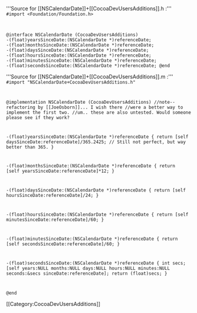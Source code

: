 

'''Source for [[NSCalendarDate]]+[[CocoaDevUsersAdditions]].h :'''
<code>
 #import <Foundation/Foundation.h>
 
 @interface NSCalendarDate (CocoaDevUsersAdditions)
 -(float)yearsSinceDate:(NSCalendarDate *)referenceDate;
 -(float)monthsSinceDate:(NSCalendarDate *)referenceDate;
 -(float)daysSinceDate:(NSCalendarDate *)referenceDate;
 -(float)hoursSinceDate:(NSCalendarDate *)referenceDate;
 -(float)minutesSinceDate:(NSCalendarDate *)referenceDate;
 -(float)secondsSinceDate:(NSCalendarDate *)referenceDate;
 @end
</code>

'''Source for [[NSCalendarDate]]+[[CocoaDevUsersAdditions]].m :'''
<code>
 #import "NSCalendarDate+CocoaDevUsersAdditions.h"
 
 @implementation  NSCalendarDate (CocoaDevUsersAdditions)
 //note-- refactoring by [[JoeOsborn]]...  I wish there
 //were a better way to implement the first two.
 //um.. these are also untested.  Would someone please see if they work?
 
 -(float)yearsSinceDate:(NSCalendarDate *)referenceDate
 {
   return [self daysSinceDate:referenceDate]/365.2425; // Still not perfect, but way better than 365.
 }
 
 -(float)monthsSinceDate:(NSCalendarDate *)referenceDate
 {
   return [self yearsSinceDate:referenceDate]*12;
 }
 
 -(float)daysSinceDate:(NSCalendarDate *)referenceDate
 {
   return [self hoursSinceDate:referenceDate]/24;
 }
 
 -(float)hoursSinceDate:(NSCalendarDate *)referenceDate
 {
   return [self minutesSinceDate:referenceDate]/60;
 }
 
 -(float)minutesSinceDate:(NSCalendarDate *)referenceDate
 {
   return [self secondsSinceDate:referenceDate]/60;
 }
 
 -(float)secondsSinceDate:(NSCalendarDate *)referenceDate
 {
   int secs;
   [self years:NULL months:NULL days:NULL hours:NULL
       minutes:NULL seconds:&secs sinceDate:referenceDate];
   return (float)secs;
 }
 
 @end
</code>


[[Category:CocoaDevUsersAdditions]]